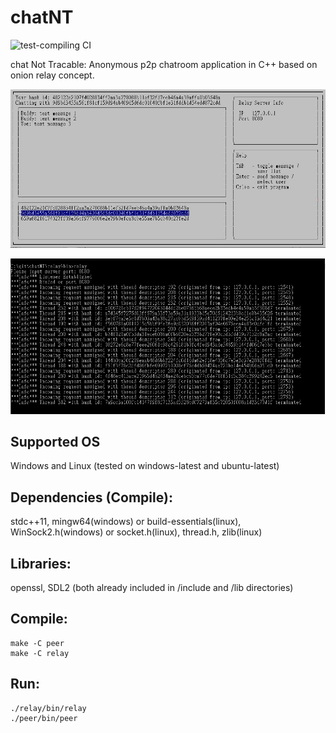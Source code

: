 # chatNT
![test-compiling CI](https://github.com/RuiSiang/chatNT/workflows/test-compiling%20CI/badge.svg)

chat Not Tracable: Anonymous p2p chatroom application in C++ based on onion relay concept.

![peer image](https://github.com/RuiSiang/chatNT/blob/fix-design-and-edit-readme/peer.jpg?raw=true)

![relay image](https://github.com/RuiSiang/chatNT/blob/fix-design-and-edit-readme/relay.jpg?raw=true)
## Supported OS
Windows and Linux (tested on windows-latest and ubuntu-latest)

## Dependencies (Compile):
stdc++11, mingw64(windows) or build-essentials(linux), WinSock2.h(windows) or socket.h(linux), thread.h, zlib(linux)

## Libraries:
openssl, SDL2 (both already included in /include and /lib directories)

## Compile:
```
make -C peer
make -C relay
```

## Run:
```
./relay/bin/relay
./peer/bin/peer
```
